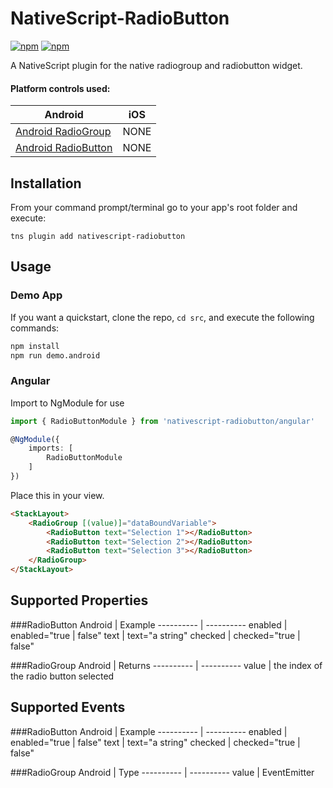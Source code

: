 # NativeScript-RadioButton
[![npm](https://img.shields.io/npm/v/nativescript-radiobutton.svg)](https://www.npmjs.com/package/nativescript-radiobutton)
[![npm](https://img.shields.io/npm/dt/nativescript-radiobutton.svg?label=npm%20downloads)](https://www.npmjs.com/package/nativescript-radiobutton)

A NativeScript plugin for the native radiogroup and radiobutton widget.

#### Platform controls used:
Android |   iOS
---------- | -------
[Android RadioGroup](https://developer.android.com/reference/android/widget/RadioGroup.html) | NONE
[Android RadioButton](https://developer.android.com/reference/android/widget/RadioButton.html) | NONE

## Installation
From your command prompt/terminal go to your app's root folder and execute:

`tns plugin add nativescript-radiobutton`



## Usage

### Demo App

If you want a quickstart, clone the repo, `cd src`, and execute the following commands:

```bash
npm install
npm run demo.android
```

### Angular

Import to NgModule for use

```typescript
import { RadioButtonModule } from 'nativescript-radiobutton/angular'

@NgModule({
    imports: [
        RadioButtonModule
    ]
})

```

Place this in your view.

```html
<StackLayout>
    <RadioGroup [(value)]="dataBoundVariable">
        <RadioButton text="Selection 1"></RadioButton>
        <RadioButton text="Selection 2"></RadioButton>
        <RadioButton text="Selection 3"></RadioButton>
    </RadioGroup>
</StackLayout>
```

## Supported Properties

###RadioButton
Android | Example
---------- | ----------
enabled | enabled="true \| false"
text | text="a string"
checked | checked="true \| false"

###RadioGroup
Android | Returns
---------- | ----------
value | the index of the radio button selected

## Supported Events

###RadioButton
Android | Example
---------- | ----------
enabled | enabled="true \| false"
text | text="a string"
checked | checked="true \| false"

###RadioGroup
Android | Type
---------- | ----------
value | EventEmitter<number>

